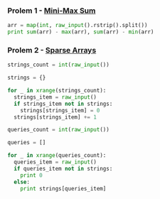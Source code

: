 ### Prolem 1 - [Mini-Max Sum](https://www.hackerrank.com/challenges/mini-max-sum/problems)
```python
arr = map(int, raw_input().rstrip().split())
print sum(arr) - max(arr), sum(arr) - min(arr)
```

### Prolem 2 - [Sparse Arrays](https://www.hackerrank.com/challenges/sparse-arrays/problems)
```python
strings_count = int(raw_input())

strings = {}

for _ in xrange(strings_count):
  strings_item = raw_input()
  if strings_item not in strings:
    strings[strings_item] = 0
  strings[strings_item] += 1

queries_count = int(raw_input())

queries = []

for _ in xrange(queries_count):
  queries_item = raw_input()
  if queries_item not in strings:
    print 0
  else:
    print strings[queries_item]
```
